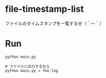 # file-timestamp-list

ファイルのタイムスタンプを一覧するぜ（＾～＾）

# Run

```shell
python main.py

# ファイルに出力するなら
python main.py > foo.log
```

